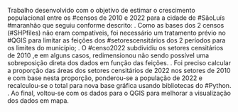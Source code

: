 Trabalho desenvolvido com o objetivo de estimar o crescimento populacional entre os #censos de 2010 e 2022 para a cidade de #SãoLuís #maranhão que seguiu conforme descrito:
.
Como as bases dos 2 censos (#SHPfiles) não eram compatíveis, foi  necessário um tratamento prévio no #QGIS para limitar as feições dos #setorescensitários dos 2 períodos para os limites do município; 
.
O #censo2022 subdividiu os setores censitários de 2010 ,e em alguns casos, redimensionou não sendo possível uma sobreposição direta dos dados em função das feições.
.
Foi preciso calcular a proporção das áreas dos setores censitários de 2022 nos setores de 2010 e com base nesta proporção, ponderou-se a população de 2022 e recalculou-se o total para nova base gráfica usando bibliotecas do #Python. 
.
Ao final, voltou-se com os dados para o QGIS para melhorar a visualização dos dados em mapa.
